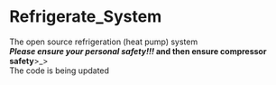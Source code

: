 # Refrigerate_System
The open source refrigeration (heat pump) system\
**_Please ensure your personal safety!!!_ and then ensure compressor safety**>_>\
The code is being updated
